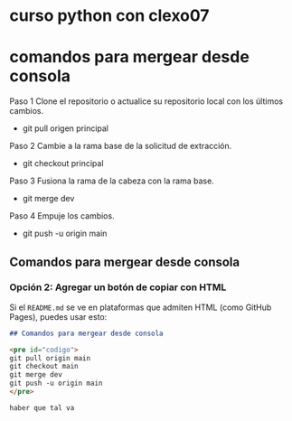 # curso python con clexo07
# comandos para mergear desde consola
Paso 1 Clone el repositorio o actualice su repositorio local con los últimos cambios.

- git pull origen principal

Paso 2 Cambie a la rama base de la solicitud de extracción.

- git checkout principal

Paso 3 Fusiona la rama de la cabeza con la rama base.

- git merge dev

Paso 4 Empuje los cambios.

- git push -u origin main



## Comandos para mergear desde consola 

### Opción 2: Agregar un botón de copiar con HTML  
Si el `README.md` se ve en plataformas que admiten HTML (como GitHub Pages), puedes usar esto:  

```markdown
## Comandos para mergear desde consola

<pre id="codigo">
git pull origin main
git checkout main
git merge dev
git push -u origin main
</pre>

haber que tal va